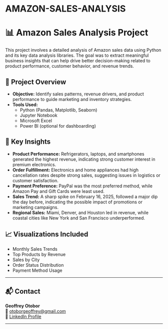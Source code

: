 # AMAZON-SALES-ANALYSIS
# 📊 Amazon Sales Analysis Project

This project involves a detailed analysis of Amazon sales data using Python and its key data analysis libraries. The goal was to extract meaningful business insights that can help drive better decision-making related to product performance, customer behavior, and revenue trends.


## 📁 Project Overview

- **Objective:** Identify sales patterns, revenue drivers, and product performance to guide marketing and inventory strategies.
- **Tools Used:** 
  - Python (Pandas, Matplotlib, Seaborn)
  - Jupyter Notebook
  - Microsoft Excel
  - Power BI (optional for dashboarding)

## 📌 Key Insights

- **Product Performance:** Refrigerators, laptops, and smartphones generated the highest revenue, indicating strong customer interest in premium electronics.
- **Order Fulfillment:** Electronics and home appliances had high cancellation rates despite strong sales, suggesting issues in logistics or customer satisfaction.
- **Payment Preference:** PayPal was the most preferred method, while Amazon Pay and Gift Cards were least used.
- **Sales Trend:** A sharp spike on February 16, 2025, followed a major dip the day before, indicating the possible impact of promotions or marketing campaigns.
- **Regional Sales:** Miami, Denver, and Houston led in revenue, while coastal cities like New York and San Francisco underperformed.


## 📈 Visualizations Included

- Monthly Sales Trends
- Top Products by Revenue
- Sales by City
- Order Status Distribution
- Payment Method Usage

---

## 📬 Contact

**Geoffrey Otobor**  
📧 otoborgeoffrey@gmail.com  
🔗 [LinkedIn Profile](https://www.linkedin.com/in/geoffreyotobor)

---



